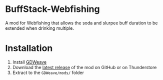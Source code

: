 # BuffStack-Webfishing

A mod for Webfishing that allows the soda and slurpee buff duration to be extended when drinking multiple.

# Installation

1. Install [GDWeave](https://github.com/NotNite/GDWeave/)
2. Download the [latest release](https://github.com/Jrpl/BuffStack-Webfishing/releases/download/1.1/BuffStack.zip) of the mod on GitHub or on Thunderstore
3. Extract to the `GDWeave/mods/` folder
